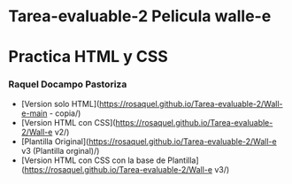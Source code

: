 # Tarea-evaluable-2 Pelicula walle-e

# Practica HTML y CSS

### Raquel  Docampo Pastoriza

* [Version solo HTML](https://rosaquel.github.io/Tarea-evaluable-2/Wall-e-main - copia/)
* [Version HTML con CSS](https://rosaquel.github.io/Tarea-evaluable-2/Wall-e v2/)
* [Plantilla Original](https://rosaquel.github.io/Tarea-evaluable-2/Wall-e v3 (Plantilla orginal)/)
* [Version HTML con CSS con la base de Plantilla](https://rosaquel.github.io/Tarea-evaluable-2/Wall-e v3/)
